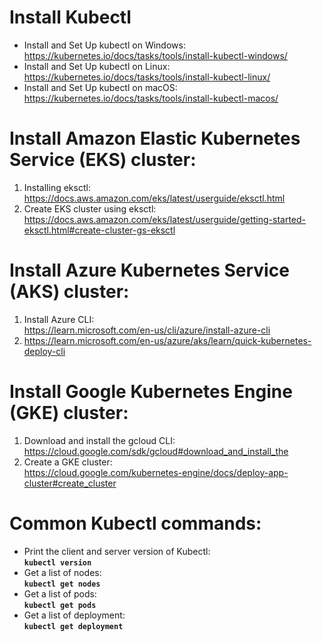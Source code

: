 # Install Kubectl
* Install and Set Up kubectl on Windows:  
  https://kubernetes.io/docs/tasks/tools/install-kubectl-windows/
* Install and Set Up kubectl on Linux:  
  https://kubernetes.io/docs/tasks/tools/install-kubectl-linux/
* Install and Set Up kubectl on macOS:  
  https://kubernetes.io/docs/tasks/tools/install-kubectl-macos/

# Install Amazon Elastic Kubernetes Service (EKS) cluster:
1. Installing eksctl:  
  https://docs.aws.amazon.com/eks/latest/userguide/eksctl.html
2. Create EKS cluster using eksctl:  
  https://docs.aws.amazon.com/eks/latest/userguide/getting-started-eksctl.html#create-cluster-gs-eksctl

# Install Azure Kubernetes Service (AKS) cluster:
1. Install Azure CLI:  
  https://learn.microsoft.com/en-us/cli/azure/install-azure-cli
2. https://learn.microsoft.com/en-us/azure/aks/learn/quick-kubernetes-deploy-cli

# Install Google Kubernetes Engine (GKE) cluster:
1. Download and install the gcloud CLI:  
  https://cloud.google.com/sdk/gcloud#download_and_install_the
2. Create a GKE cluster:  
  https://cloud.google.com/kubernetes-engine/docs/deploy-app-cluster#create_cluster

# Common Kubectl commands:
* Print the client and server version of Kubectl:  
  **<code>kubectl version</code>**  
* Get a list of nodes:  
  **<code>kubectl get nodes</code>**  
* Get a list of pods:  
  **<code>kubectl get pods</code>**  
* Get a list of deployment:  
  **<code>kubectl get deployment</code>**  


